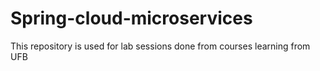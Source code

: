 # Spring-cloud-microservices
This repository is used for lab sessions done from courses learning from UFB
